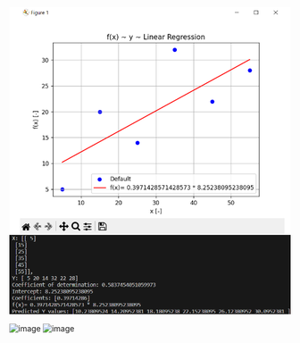 ![Screenshot](x_y_linear_regression.png)

![image](https://github.com/juliuszlosinski/MachineLearning-Projects/assets/72278818/338764b1-ce64-4036-b290-654daf730910)
![image](https://github.com/juliuszlosinski/MachineLearning-Projects/assets/72278818/69d348be-6f12-483d-ac4e-560338746650)
